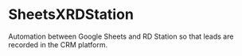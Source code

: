 # SheetsXRDStation
Automation between Google Sheets and RD Station so that leads are recorded in the CRM platform.
